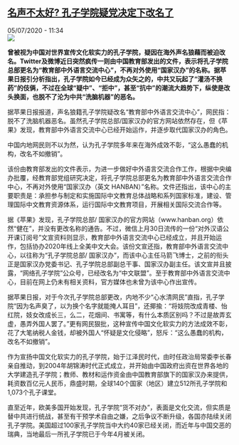 <!--1593942979000-->
[名声不太好? 孔子学院疑党决定下改名了](http://www.rfi.fr//cn/%E4%B8%AD%E5%9B%BD/20200705-%E5%90%8D%E5%A3%B0%E4%B8%8D%E5%A4%AA%E5%A5%BD-%E5%AD%94%E5%AD%90%E5%AD%A6%E9%99%A2%E7%96%91%E5%85%9A%E5%86%B3%E5%AE%9A%E4%B8%8B%E6%94%B9%E5%90%8D%E4%BA%86)
------

<div>05/07/2020 - 11:34</div><img src="https://s.rfi.fr/media/display/55eb6e56-0e7d-11ea-9b7f-005056a9aa4d/w:310/p:16x9/kzx.jpg"><p><strong>曾被视为中国对世界宣传文化软实力的孔子学院，疑因在海外声名狼藉而被迫改名。Twitter及微博近日突然疯传一则由中国教育部发出的文件，表示将孔子学院总部更名为“教育部中外语言交流中心”，不再对外使用“国家汉办”的名称。据苹果日报引分析指出，孔子学院如今已经成为众矢之的，中共又玩起了“灌汤不换药”的伎俩，不过在全球“疑中”、“拒中”，甚至“抗中”的潮流大趋势下，纵使是改头换面，也脱不了沦为中共“洗脑机器”的恶名。</strong></p><div class="t-content__body u-clearfix"><div class="m-interstitial"></div><p>据苹果日报报道，声名狼籍孔子学院疑改名“教育部中外语言交流中心”，网民指：脱不了洗脑机器恶名。虽然孔子学院总部/国家汉办的官方网站依然存在，但《苹果》发现，教育部中外语言交流中心已经开始运作，并逐步取代国家汉办的角色。</p><p>中国内地网民则不以为然，认为孔子学院多年来在海外成效不彰，“这么愚蠢的机构，改名不如撤销”。</p><p>该份由教育部发出的文件表示，为进一步做好中外语言交流合作工作，根据中央编办批覆，经教育部党组研究决定，将孔子学院总部更名为教育部中外语言交流合作中心，不再对外使用“国家汉办（英文 HANBAN）”名称。文件还指出，该中心的主要职责是：承担参与制定和实施国际中文教育总体战略和系列国家标准，建设、管理国际中文教育资源体系，运行国际中文教育项目，开展相关国际交流合作等。</p><p>据《苹果》发现，孔子学院总部/ 国家汉办的官方网站（www.hanban.org）依然“健在”，并没有更改名称的通告。不过，微信上月30日流传的一份“对外汉语公开课订阅号”文宣资料则显示，教育部中外语言交流中心已经成立，并且开始运作，包括协办2020年线上全美中文大会。该份文宣还指，教育部中外语言交流中心，以往称为“孔子学院总部/ 国家汉办”，而该中心主任马箭飞博士，之前的衔头正是国家汉办党委书记、孔子学院总部副总干事、国家汉办副主任。该文宣并且披露，“网络孔子学院”公众号，已经改名为“中文联盟”。至于教育部中外语言交流中心，目前在网上仍未有相关资料，官方媒体也未曾为该中心作出宣传。</p><p>据苹果日报，对于今次孔子学院总部更改，内地不少“心水清网民”直指，孔子学院“因为名声臭了，以为换个名字就能掩人耳目”，还揶揄：“将妓院改成青楼、怡红院，妓女改成长三，么二，花烟间、书寓等，有什么本质区别吗？不过是故弄玄虚，愚弄外国人罢了。”更有网民狠批，这种宣传中国文化软实力的方法成效不彰，花了大笔纳税人金钱，却被外国人“怀疑是文化侵略”，怒斥：“这么愚蠢的机构，改名不如撤销”。</p><p>作为宣扬中国文化软实力的孔子学院，始于江泽民时代，由时任政治局常委李长春亲自推动，到2004年胡锦涛时代正式成立，并开始由中国政府出资在世界各地的大学建造孔子学院；教师、教材和运作资金由中国教育部旗下的国家汉办来提供，耗资数百亿元人民币，鼎盛时期，全球140个国家（地区）建立512所孔子学院和1,073个孔子课堂。</p><p>直至近年，欧美多国开始发现，孔子学院“货不对办”，表面是文化交流，但实质是替中共进行统战，甚至有干预学术自由之嫌，之后争议不断升级，各国亦陆续关闭孔子学院。美国超过100家孔子学院当中大约40家已经关闭，而近年与中国交恶的瑞典，当地最后一所孔子学院已于今年4月被关闭。</p><div class="o-self-promo o-self-promo--nl o-self-promo--hidden" data-selfpromo-newsletter></div><div class="o-self-promo o-self-promo--app o-self-promo--hidden" data-selfpromo-app></div></div>
